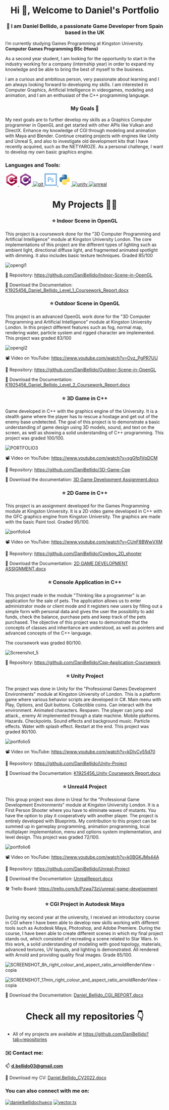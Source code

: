 <h1 align="center">Hi 👋, Welcome to Daniel's Portfolio</h1>

<h3 align="center"> 🔭 I am Daniel Bellido, a passionate Game Developer from Spain based in the UK</h3>


I’m currently studying Games Programming at Kingston University. **Computer Games Programming BSc (Hons)** 

As a second year student, I am looking for the opportunity to start in the industry working for a company (internship year) in order to expand my knowledge and be able to bring the best of myself to the business.

I am a curious and ambitious person, very passionate about learning and I am always looking forward to developing my skills. I am interested in Computer Graphics, Artificial Intelligence in videogames, modeling and animation, and I am an enthusiast of the C++ programming language.


<h3 align="center"> My Goals 🦾</h3>

My next goals are to further develop my skills as a Graphics Computer programmer in OpenGL and get started with other APIs like Vulkan and DirectX. Enhance my knowledge of CGI through modeling and animation with Maya and Blender. Continue creating projects with engines like Unity and Unreal 5, and also to investigate old development kits that I have recently acquired, such as the NETYAROZE. As a personal challenge, I want to develop my own basic graphics engine.

<h3 align="left">Languages and Tools:</h3>
<p align="left"> <a href="https://www.w3schools.com/cpp/" target="_blank" rel="noreferrer"> <img src="https://raw.githubusercontent.com/devicons/devicon/master/icons/cplusplus/cplusplus-original.svg" alt="cplusplus" width="40" height="40"/> </a> <a href="https://www.w3schools.com/cs/" target="_blank" rel="noreferrer"> <img src="https://raw.githubusercontent.com/devicons/devicon/master/icons/csharp/csharp-original.svg" alt="csharp" width="40" height="40"/> </a> <a href="https://git-scm.com/" target="_blank" rel="noreferrer"> <img src="https://www.vectorlogo.zone/logos/git-scm/git-scm-icon.svg" alt="git" width="40" height="40"/> </a> <a href="https://www.photoshop.com/en" target="_blank" rel="noreferrer"> <img src="https://raw.githubusercontent.com/devicons/devicon/master/icons/photoshop/photoshop-line.svg" alt="photoshop" width="40" height="40"/> </a> <a href="https://www.python.org" target="_blank" rel="noreferrer"> <img src="https://raw.githubusercontent.com/devicons/devicon/master/icons/python/python-original.svg" alt="python" width="40" height="40"/> </a> <a href="https://unity.com/" target="_blank" rel="noreferrer"> <img src="https://www.vectorlogo.zone/logos/unity3d/unity3d-icon.svg" alt="unity" width="40" height="40"/> </a> <a href="https://unrealengine.com/" target="_blank" rel="noreferrer"> <img src="https://raw.githubusercontent.com/kenangundogan/fontisto/036b7eca71aab1bef8e6a0518f7329f13ed62f6b/icons/svg/brand/unreal-engine.svg" alt="unreal" width="40" height="40"/> </a> </p>


<h1 align="center">My Projects 👨‍💻 </h1>

<h3 align="center"> ⭐️ Indoor Scene in OpenGL </h3>

This project is a coursework done for the "3D Computer Programming and Artificial Intelligence" module at Kingston University London. The core implementations of this project are the different types of lighting such as ambient light, directional diffuse light, and fragmented animated spotlight with dimming. It also includes basic texture techniques. Graded 85/100


![opengl1](https://user-images.githubusercontent.com/103462533/172077302-769fc962-60fa-49f2-a611-fb7afb863eab.png)

💾 Repository: https://github.com/DaniBellido/Indoor-Scene-in-OpenGL

📄 Download the Documentation: [K1925456_Daniel_Bellido_Level_1_Coursework_Report.docx](https://github.com/DaniBellido/DaniBellido/files/8841131/K1925456_Daniel_Bellido_Level_1_Coursework_Report.docx)


<h3 align="center"> ⭐️ Outdoor Scene in OpenGL </h3>

This project is an advanced OpenGL work done for the "3D Computer Programming and Artificial Intelligence" module at Kingston University London. In this project different features such as fog, normal map, rendering water, particle system and rigged character are implemented. This project was graded 83/100

![opengl2](https://user-images.githubusercontent.com/103462533/172078516-ee937537-a3dc-4541-92ce-2a022798321d.png)

📽 Video on YouTube: https://www.youtube.com/watch?v=Ovz_PgPR7UU

💾 Repository: https://github.com/DaniBellido/Outdoor-Scene-in-OpenGL

📄 Download the Documentation: [K1925456_Daniel_Bellido_Level_2_Coursework_Report.docx](https://github.com/DaniBellido/DaniBellido/files/8841193/K1925456_Daniel_Bellido_Level_2_Coursework_Report.docx)

<h3 align="center"> ⭐️ 3D Game in C++ </h3>

Game developed in C++ with the graphics engine of the University. It is a stealth game where the player has to rescue a hostage and get out of the enemy base undetected. The goal of this project is to demonstrate a basic understanding of game design using 3D models, sound, and text on the screen, as well as showing a solid understanding of C++ programming.
This project was graded 100/100.

![PORTFOLIO3](https://user-images.githubusercontent.com/103462533/172079282-bc1b680c-6aa1-4223-a40e-143e67b1e435.png)

📽 Video on YouTube: https://www.youtube.com/watch?v=sgGfp1VpDCM

💾 Repository: https://github.com/DaniBellido/3D-Game-Cpp

📄 Download the documentation: [3D Game Development Assignment.docx](https://github.com/DaniBellido/DaniBellido/files/8841262/3D.Game.Development.Assignment.docx)


<h3 align="center"> ⭐️ 2D Game in C++ </h3>

This project is an assignment developed for the Games Programming module at Kingston University. It is a 2D video game developed in C++ with the GFC graphics engine from Kingston University. The graphics are made with the basic Paint tool. Graded 95/100.

![portfolio4](https://user-images.githubusercontent.com/103462533/172082147-2d0289b6-00d3-47b3-a497-302998e3206e.png)

📽 Video on YouTube: https://www.youtube.com/watch?v=CUnF8BWwVXM

💾 Repository: https://github.com/DaniBellido/Cowboy_2D_shooter

📄 Download the Documentation: [2D GAME DEVELOPMENT ASSIGNMENT.docx](https://github.com/DaniBellido/DaniBellido/files/8841342/2D.GAME.DEVELOPMENT.ASSIGNMENT.docx)

<h3 align="center"> ⭐️ Console Application in C++ </h3>

This project made in the module "Thinking like a programmer" is an application for the sale of pets. The application allows us to enter administrator mode or client mode and it registers new users by filling out a simple form with personal data and gives the user the possibility to add funds, check the balance, purchase pets and keep track of the pets purchased.
The objective of this project was to demonstrate that the concepts of classes and inheritance are understood, as well as pointers and advanced concepts of the C++ language.

The coursework was graded 80/100.

![Screenshot_5](https://user-images.githubusercontent.com/103462533/172205390-6ead4ae0-c5d3-483c-a261-d081bb7bcf20.png)

💾 Repository: https://github.com/DaniBellido/Cpp-Application-Coursework


<h3 align="center"> ⭐️ Unity Project </h3>

The project was done in Unity for the "Professional Games Development Environments" module at Kingston University of London. This is a platform game where various behavior scripts are developed in C#. Main menu with Play, Options, and Quit buttons. Collectible coins. Can interact with the environment. Animated characters. Respawn. The player can jump and attack., enemy AI implemented through a state machine. Mobile platforms. Hazards. Checkpoints. Sound effects and background music. Particle effects. Water with splash effect. Restart at the end.  This project was graded 80/100. 

![portfolio5](https://user-images.githubusercontent.com/103462533/172084569-a6ab6e79-2711-429d-a1a9-925f5642e1ee.png)

📽 Video on YouTube: https://www.youtube.com/watch?v=kDIvCy55d70

💾 Repository: https://github.com/DaniBellido/Unity-Project

📄 Download the Documentation: [K1925456_Unity Coursework Report.docx](https://github.com/DaniBellido/DaniBellido/files/8841464/K1925456_Unity.Coursework.Report.docx)


<h3 align="center"> ⭐️ Unreal4 Project </h3>

This group project was done in Ureal for the "Professional Game Development Environments" module at Kingston University London. It is a First Person Shooter where you have to eliminate waves of mutants. You have the option to play it cooperatively with another player. The project is entirely developed with Blueprints. My contribution to this project can be summed up in gameplay programming, animation programming, local multiplayer implementation, menu and options system implementation, and level design. This project was graded 72/100.

![portfolio6](https://user-images.githubusercontent.com/103462533/172085845-ef1ded15-d91f-4764-8a29-84da5b081c97.png)

📽 Video on YouTube: https://www.youtube.com/watch?v=k0BGKJMs44A

💾 Repository: https://github.com/DaniBellido/Unreal-Project

📄 Download the Documentation: [UnrealReport.docx](https://github.com/DaniBellido/DaniBellido/files/8841558/UnrealReport.docx)

🛠 Trello Board: https://trello.com/b/Pzwa73zi/unreal-game-development

<h3 align="center"> ⭐️ CGI Project in Autodesk Maya </h3>

During my second year at the university, I received an introductory course in CGI where I have been able to develop new skills working with different tools such as Autodesk Maya, Photoshop, and Adobe Premiere. During the course, I have been able to create different scenes in which my final project stands out, which consisted of recreating a scene related to Star Wars.
In this work, a solid understanding of modeling with good topology, materials, advanced textures, UV layouts, and lighting is demonstrated. All rendered with Arnold and providing quality final images. Grade 85/100. 

![SCREENSHOT_8h_right_colour_and_aspect_ratio_arnoldRenderView - copia](https://user-images.githubusercontent.com/103462533/172089316-bc141359-4407-48bd-9883-43c01bf8b988.png)

![SCREENSHOT_17min_right_colour_and_aspect_ratio_arnoldRenderView - copia](https://user-images.githubusercontent.com/103462533/172089479-d7725378-1f6c-4e8a-922e-ae2f1a70a4ce.png)

📄 Download the Documentation: [Daniel_Bellido_CGI_REPORT.docx](https://github.com/DaniBellido/DaniBellido/files/8841686/Daniel_Bellido_CGI_REPORT.docx)



<h1 align="center">  Check all my repositories 👇 </h1>

- All of my projects are available at https://github.com/DaniBellido?tab=repositories


<h3 align="left"> ✉️ Contact me:  </h3>

📫 **d.bellido03@gmail.com**

📄 Download my CV: [Daniel.Bellido_CV2022.docx](https://github.com/DaniBellido/Cpp-Application-Coursework/files/8846953/Daniel.Bellido_CV2022.docx)

<h3 align="left">You can also connect with me on:</h3>
<p align="left">
<a href="https://linkedin.com/in/danielbellidochueco" target="blank"><img align="center" src="https://raw.githubusercontent.com/rahuldkjain/github-profile-readme-generator/master/src/images/icons/Social/linked-in-alt.svg" alt="danielbellidochueco" height="30" width="40" /></a>
<a href="https://instagram.com/vector.tx" target="blank"><img align="center" src="https://raw.githubusercontent.com/rahuldkjain/github-profile-readme-generator/master/src/images/icons/Social/instagram.svg" alt="vector.tx" height="30" width="40" /></a>
</p>
